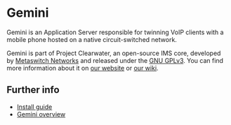 Gemini
======

Gemini is an Application Server responsible for twinning VoIP clients with a mobile phone hosted on a native circuit-switched network.

Gemini is part of Project Clearwater, an open-source IMS core, developed by [Metaswitch Networks](http://www.metaswitch.com) and released under the [GNU GPLv3](http://www.projectclearwater.org/download/license/). You can find more information about it on [our website](http://www.projectclearwater.org/) or [our wiki](http://clearwater.readthedocs.org/en/latest/).

Further info
------------
* [Install guide](https://github.com/Metaswitch/clearwater-docs/wiki/Installation-Instructions)
* [Gemini overview](docs/gemini_overview.md)
